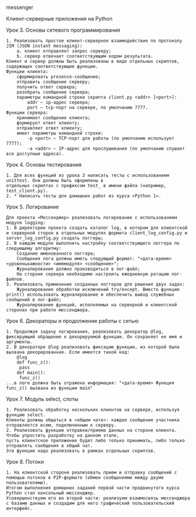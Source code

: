messenger

Клиент-серверные приложения на Python

Урок 3. Основы сетевого программирования

    1. Реализовать простое клиент-серверное взаимодействие по протоколу JIM (JSON instant messaging):
        a. клиент отправляет запрос серверу;
        b. сервер отвечает соответствующим кодом результата.     
    Клиент и сервер должны быть реализованы в виде отдельных скриптов, содержащих соответствующие функции.     
    Функции клиента:
        сформировать presence-сообщение; 
        отправить сообщение серверу;
        получить ответ сервера; 
        разобрать сообщение сервера; 
        параметры командной строки скрипта client.py <addr> [<port>]: 
            addr — ip-адрес сервера; 
            port — tcp-порт на сервере, по умолчанию 7777. 
    Функции сервера: 
        принимает сообщение клиента; 
        формирует ответ клиенту; 
        отправляет ответ клиенту; 
        имеет параметры командной строки:
            -p <port> — TCP-порт для работы (по умолчанию использует 7777); 
            -a <addr> — IP-адрес для прослушивания (по умолчанию слушает все доступные адреса).

Урок 4. Основы тестирования
    
    1. Для всех функций из урока 3 написать тесты с использованием unittest. Они должны быть оформлены в 
    отдельных скриптах с префиксом test_ в имени файла (например, test_client.py).
    2. * Написать тесты для домашних работ из курса «Python 1».

Урок 5. Логирование

    Для проекта «Мессенджер» реализовать логирование с использованием модуля logging:
    1. В директории проекта создать каталог log, в котором для клиентской и серверной сторон в отдельных модулях формата client_log_config.py и server_log_config.py создать логгеры;
    2. В каждом модуле выполнить настройку соответствующего логгера по следующему алгоритму:
        Создание именованного логгера;
        Сообщения лога должны иметь следующий формат: "<дата-время> <уровеньважности> <имямодуля> <сообщение>";
        Журналирование должно производиться в лог-файл;
        На стороне сервера необходимо настроить ежедневную ротацию лог-файлов.
    3. Реализовать применение созданных логгеров для решения двух задач:
        Журналирование обработки исключений try/except. Вместо функции print() использовать журналирование и обеспечить вывод служебных сообщений в лог-файл;
        Журналирование функций, исполняемых на серверной и клиентской сторонах при работе мессенджера.

Урок 6. Декораторы и продолжение работы с сетью

    1. Продолжая задачу логирования, реализовать декоратор @log, фиксирующий обращение к декорируемой функции. Он сохраняет ее имя и аргументы.
    2. В декораторе @log реализовать фиксацию функции, из которой была вызвана декорированная. Если имеется такой код:        
        @log
        def func_z():
         pass        
        def main():
         func_z()
    ...в логе должна быть отражена информация: "<дата-время> Функция func_z() вызвана из функции main"

Урок 7. Модуль select, слоты

    1. Реализовать обработку нескольких клиентов на сервере, используя функцию select. 
    Клиенты должны общаться в «общем чате»: каждое сообщение участника отправляется всем, подключенным к серверу.
    2. Реализовать функции отправки/приема данных на стороне клиента. Чтобы упростить разработку на данном этапе, 
    пусть клиентское приложение будет либо только принимать, либо только отправлять сообщения в общий чат. 
    Эти функции надо реализовать в рамках отдельных скриптов.

Урок 8. Потоки

    1. На клиентской стороне реализовать прием и отправку сообщений с помощью потоков в P2P-формате (обмен сообщениями между двумя пользователями).
    Итогом выполнения домашних заданий первой части продвинутого курса Python стал консольный мессенджер. 
    Усовершенствуем его во второй части: реализуем взаимосвязь мессенджера с базами данных и создадим для него графический пользовательский интерфейс.
